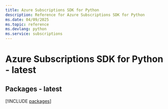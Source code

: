 ```yaml
---
title: Azure Subscriptions SDK for Python
description: Reference for Azure Subscriptions SDK for Python
ms.date: 04/09/2025
ms.topic: reference
ms.devlang: python
ms.service: subscriptions
---
```

# Azure Subscriptions SDK for Python - latest
## Packages - latest
[!INCLUDE [packages](subscriptions-index.md)]